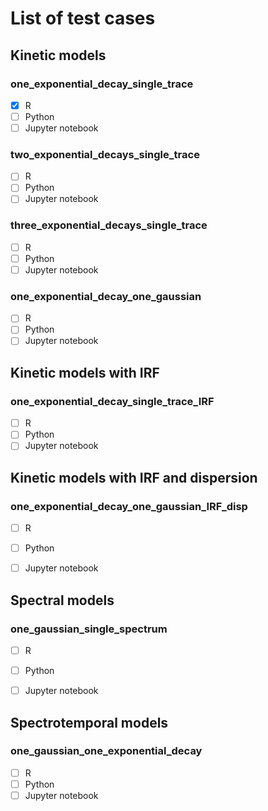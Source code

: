 List of test cases
==================

Kinetic models
--------------

### one_exponential_decay_single_trace
- [x] R
- [ ] Python
- [ ] Jupyter notebook

### two_exponential_decays_single_trace
- [ ] R
- [ ] Python
- [ ] Jupyter notebook

### three_exponential_decays_single_trace
- [ ] R
- [ ] Python
- [ ] Jupyter notebook

### one_exponential_decay_one_gaussian
- [ ] R
- [ ] Python
- [ ] Jupyter notebook

Kinetic models with IRF
-----------------------

### one_exponential_decay_single_trace_IRF
- [ ] R
- [ ] Python
- [ ] Jupyter notebook

Kinetic models with IRF and dispersion
--------------------------------------

### one_exponential_decay_one_gaussian_IRF_disp
- [ ] R
- [ ] Python
- [ ] Jupyter notebook


Spectral models
---------------

### one_gaussian_single_spectrum
- [ ] R
- [ ] Python
- [ ] Jupyter notebook


Spectrotemporal models
----------------------

### one_gaussian_one_exponential_decay
- [ ] R
- [ ] Python
- [ ] Jupyter notebook

